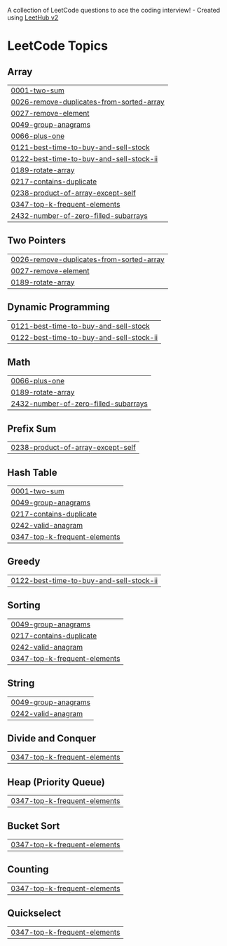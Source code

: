 A collection of LeetCode questions to ace the coding interview! - Created using [LeetHub v2](https://github.com/arunbhardwaj/LeetHub-2.0)
<!---LeetCode Topics Start-->
# LeetCode Topics
## Array
|  |
| ------- |
| [0001-two-sum](https://github.com/jeraldin2003/LeetCode/tree/master/0001-two-sum) |
| [0026-remove-duplicates-from-sorted-array](https://github.com/jeraldin2003/LeetCode/tree/master/0026-remove-duplicates-from-sorted-array) |
| [0027-remove-element](https://github.com/jeraldin2003/LeetCode/tree/master/0027-remove-element) |
| [0049-group-anagrams](https://github.com/jeraldin2003/LeetCode/tree/master/0049-group-anagrams) |
| [0066-plus-one](https://github.com/jeraldin2003/LeetCode/tree/master/0066-plus-one) |
| [0121-best-time-to-buy-and-sell-stock](https://github.com/jeraldin2003/LeetCode/tree/master/0121-best-time-to-buy-and-sell-stock) |
| [0122-best-time-to-buy-and-sell-stock-ii](https://github.com/jeraldin2003/LeetCode/tree/master/0122-best-time-to-buy-and-sell-stock-ii) |
| [0189-rotate-array](https://github.com/jeraldin2003/LeetCode/tree/master/0189-rotate-array) |
| [0217-contains-duplicate](https://github.com/jeraldin2003/LeetCode/tree/master/0217-contains-duplicate) |
| [0238-product-of-array-except-self](https://github.com/jeraldin2003/LeetCode/tree/master/0238-product-of-array-except-self) |
| [0347-top-k-frequent-elements](https://github.com/jeraldin2003/LeetCode/tree/master/0347-top-k-frequent-elements) |
| [2432-number-of-zero-filled-subarrays](https://github.com/jeraldin2003/LeetCode/tree/master/2432-number-of-zero-filled-subarrays) |
## Two Pointers
|  |
| ------- |
| [0026-remove-duplicates-from-sorted-array](https://github.com/jeraldin2003/LeetCode/tree/master/0026-remove-duplicates-from-sorted-array) |
| [0027-remove-element](https://github.com/jeraldin2003/LeetCode/tree/master/0027-remove-element) |
| [0189-rotate-array](https://github.com/jeraldin2003/LeetCode/tree/master/0189-rotate-array) |
## Dynamic Programming
|  |
| ------- |
| [0121-best-time-to-buy-and-sell-stock](https://github.com/jeraldin2003/LeetCode/tree/master/0121-best-time-to-buy-and-sell-stock) |
| [0122-best-time-to-buy-and-sell-stock-ii](https://github.com/jeraldin2003/LeetCode/tree/master/0122-best-time-to-buy-and-sell-stock-ii) |
## Math
|  |
| ------- |
| [0066-plus-one](https://github.com/jeraldin2003/LeetCode/tree/master/0066-plus-one) |
| [0189-rotate-array](https://github.com/jeraldin2003/LeetCode/tree/master/0189-rotate-array) |
| [2432-number-of-zero-filled-subarrays](https://github.com/jeraldin2003/LeetCode/tree/master/2432-number-of-zero-filled-subarrays) |
## Prefix Sum
|  |
| ------- |
| [0238-product-of-array-except-self](https://github.com/jeraldin2003/LeetCode/tree/master/0238-product-of-array-except-self) |
## Hash Table
|  |
| ------- |
| [0001-two-sum](https://github.com/jeraldin2003/LeetCode/tree/master/0001-two-sum) |
| [0049-group-anagrams](https://github.com/jeraldin2003/LeetCode/tree/master/0049-group-anagrams) |
| [0217-contains-duplicate](https://github.com/jeraldin2003/LeetCode/tree/master/0217-contains-duplicate) |
| [0242-valid-anagram](https://github.com/jeraldin2003/LeetCode/tree/master/0242-valid-anagram) |
| [0347-top-k-frequent-elements](https://github.com/jeraldin2003/LeetCode/tree/master/0347-top-k-frequent-elements) |
## Greedy
|  |
| ------- |
| [0122-best-time-to-buy-and-sell-stock-ii](https://github.com/jeraldin2003/LeetCode/tree/master/0122-best-time-to-buy-and-sell-stock-ii) |
## Sorting
|  |
| ------- |
| [0049-group-anagrams](https://github.com/jeraldin2003/LeetCode/tree/master/0049-group-anagrams) |
| [0217-contains-duplicate](https://github.com/jeraldin2003/LeetCode/tree/master/0217-contains-duplicate) |
| [0242-valid-anagram](https://github.com/jeraldin2003/LeetCode/tree/master/0242-valid-anagram) |
| [0347-top-k-frequent-elements](https://github.com/jeraldin2003/LeetCode/tree/master/0347-top-k-frequent-elements) |
## String
|  |
| ------- |
| [0049-group-anagrams](https://github.com/jeraldin2003/LeetCode/tree/master/0049-group-anagrams) |
| [0242-valid-anagram](https://github.com/jeraldin2003/LeetCode/tree/master/0242-valid-anagram) |
## Divide and Conquer
|  |
| ------- |
| [0347-top-k-frequent-elements](https://github.com/jeraldin2003/LeetCode/tree/master/0347-top-k-frequent-elements) |
## Heap (Priority Queue)
|  |
| ------- |
| [0347-top-k-frequent-elements](https://github.com/jeraldin2003/LeetCode/tree/master/0347-top-k-frequent-elements) |
## Bucket Sort
|  |
| ------- |
| [0347-top-k-frequent-elements](https://github.com/jeraldin2003/LeetCode/tree/master/0347-top-k-frequent-elements) |
## Counting
|  |
| ------- |
| [0347-top-k-frequent-elements](https://github.com/jeraldin2003/LeetCode/tree/master/0347-top-k-frequent-elements) |
## Quickselect
|  |
| ------- |
| [0347-top-k-frequent-elements](https://github.com/jeraldin2003/LeetCode/tree/master/0347-top-k-frequent-elements) |
<!---LeetCode Topics End-->
